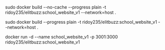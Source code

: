<!-- docker build command -->

<!-- create docker image -->
sudo docker build --no-cache --progress plain -t ridoy235/elitbuzz:school_website_v1 --network=host .

<!-- create docker image with cache -->
sudo docker build --progress plain -t ridoy235/elitbuzz:school_website_v1 --network=host .

<!-- build container -->
docker run -d --name school_website_v1 -p  3001:3000 ridoy235/elitbuzz:school_website_v1